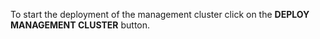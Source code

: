 To start the deployment of the management cluster click on the **DEPLOY MANAGEMENT CLUSTER** button.
